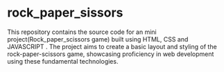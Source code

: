 # rock_paper_sissors
This repository contains the source code for an mini project(Rock_paper_scissors game) built using HTML, CSS and JAVASCRIPT . The project aims to create a basic layout and styling of the rock-paper-scissors game, showcasing proficiency in web development using these fundamental technologies.
